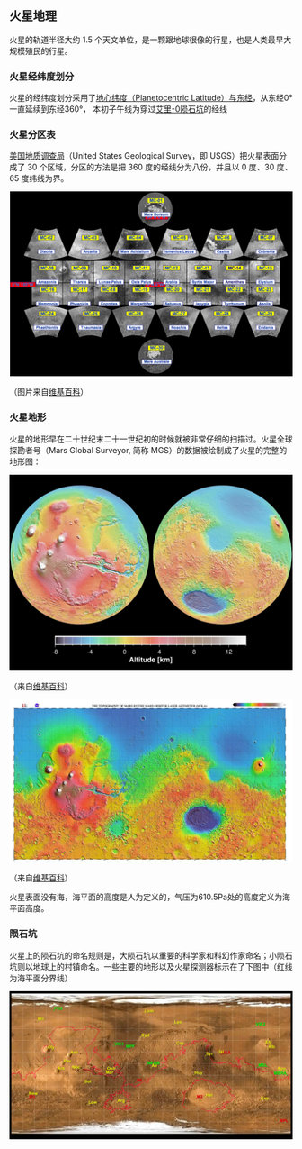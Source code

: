 ## 火星地理


火星的轨道半径大约 1.5 个天文单位，是一颗跟地球很像的行星，也是人类最早大规模殖民的行星。

### 火星经纬度划分

火星的经纬度划分采用了[地心纬度（Planetocentric Latitude）与东经](http://en.wikipedia.org/wiki/Longitude#Longitude_on_bodies_other_than_Earth)，从东经0°一直延续到东经360°，
本初子午线为穿过[艾里-0陨石坑](http://en.wikipedia.org/wiki/Airy-0)的经线

### 火星分区表

[美国地质调查局](http://zh.wikipedia.org/zh-cn/%E7%BE%8E%E5%9C%8B%E5%9C%B0%E8%B3%AA%E8%AA%BF%E6%9F%A5%E5%B1%80)（United States Geological Survey，即 USGS）把火星表面分成了 30 个区域，分区的方法是把 360 度的经线分为八份，并且以 0 度、30 度、65 度纬线为界。

![](resources/USGSMarsSection.png)

（图片来自[维基百科](http://en.wikipedia.org/wiki/Geography_of_Mars#Map_of_quadrangles)）


### 火星地形

火星的地形早在二十世纪末二十一世纪初的时候就被非常仔细的扫描过。火星全球探勘者号（Mars Global Surveyor, 简称 MGS）的数据被绘制成了火星的完整的地形图：

![](resources/PIA02820.jpg)

（来自[维基百科](http://zh.wikipedia.org/wiki/File:PIA02820.jpg)）


![](resources/1024px-Mars_topography_MOLA_dataset_HiRes.jpg)


（来自[维基百科](http://goo.gl/iyk68V)）

火星表面没有海，海平面的高度是人为定义的，气压为610.5Pa处的高度定义为海平面高度。

### 陨石坑

火星上的陨石坑的命名规则是，大陨石坑以重要的科学家和科幻作家命名；小陨石坑则以地球上的村镇命名。一些主要的地形以及火星探测器标示在了下图中（红线为海平面分界线）

![](resources/Mars24_1.png)
